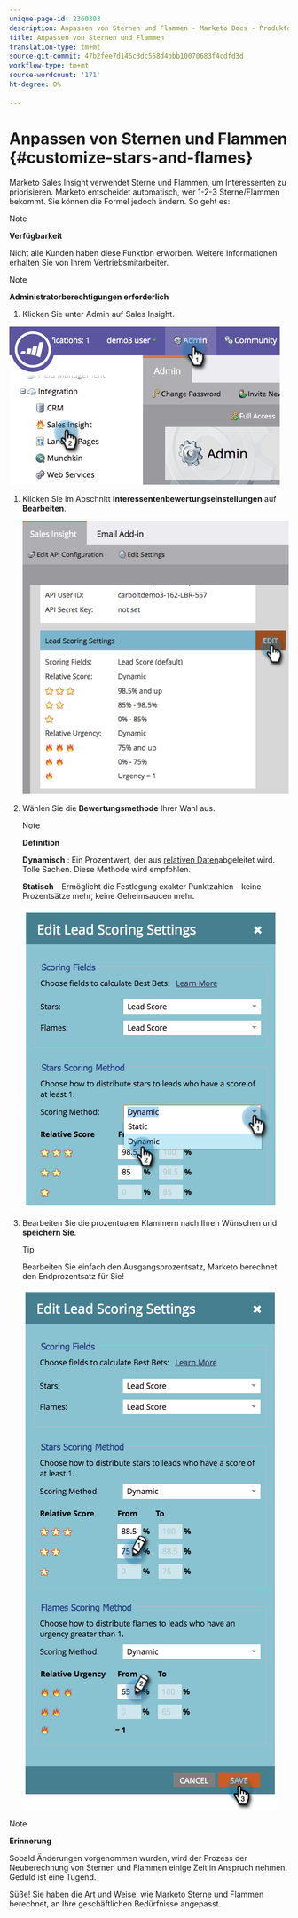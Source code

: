```yaml
---
unique-page-id: 2360303
description: Anpassen von Sternen und Flammen - Marketo Docs - Produktdokumentation
title: Anpassen von Sternen und Flammen
translation-type: tm+mt
source-git-commit: 47b2fee7d146c3dc558d4bbb10070683f4cdfd3d
workflow-type: tm+mt
source-wordcount: '171'
ht-degree: 0%

---
```



# Anpassen von Sternen und Flammen {#customize-stars-and-flames}

Marketo Sales Insight verwendet Sterne und Flammen, um Interessenten zu priorisieren. Marketo entscheidet automatisch, wer 1-2-3 Sterne/Flammen bekommt. Sie können die Formel jedoch ändern. So geht es:

>[!NOTE]
>
>**Verfügbarkeit**
>
>Nicht alle Kunden haben diese Funktion erworben. Weitere Informationen erhalten Sie von Ihrem Vertriebsmitarbeiter.

>[!NOTE]
>
>**Administratorberechtigungen erforderlich**

1. Klicken Sie unter Admin auf Sales Insight.

![](assets/image2014-9-16-13-3a38-3a6.png)

1. Klicken Sie im Abschnitt **Interessentenbewertungseinstellungen** auf **Bearbeiten**.

   ![](assets/image2014-9-16-13-3a38-3a17.png)

1. Wählen Sie die **Bewertungsmethode** Ihrer Wahl aus.

   >[!NOTE]
   >
   >**Definition**
   >
   >
   >**Dynamisch** : Ein Prozentwert, der aus [relativen Daten](priority-urgency-relative-score-and-best-bets.md)abgeleitet wird. Tolle Sachen. Diese Methode wird empfohlen.
   >
   >
   >**Statisch** - Ermöglicht die Festlegung exakter Punktzahlen - keine Prozentsätze mehr, keine Geheimsaucen mehr.

   ![](assets/image2014-9-16-13-3a38-3a31.png)

1. Bearbeiten Sie die prozentualen Klammern nach Ihren Wünschen und **speichern Sie**.

   >[!TIP]
   >
   >
   >Bearbeiten Sie einfach den Ausgangsprozentsatz, Marketo berechnet den Endprozentsatz für Sie!

   ![](assets/image2014-9-16-13-3a38-3a49.png)

>[!NOTE]
>
>**Erinnerung**
>
>Sobald Änderungen vorgenommen wurden, wird der Prozess der Neuberechnung von Sternen und Flammen einige Zeit in Anspruch nehmen. Geduld ist eine Tugend.

Süße! Sie haben die Art und Weise, wie Marketo Sterne und Flammen berechnet, an Ihre geschäftlichen Bedürfnisse angepasst.